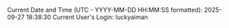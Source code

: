 Current Date and Time (UTC - YYYY-MM-DD HH:MM:SS formatted): 2025-09-27 18:38:30
Current User's Login: luckyaiman
